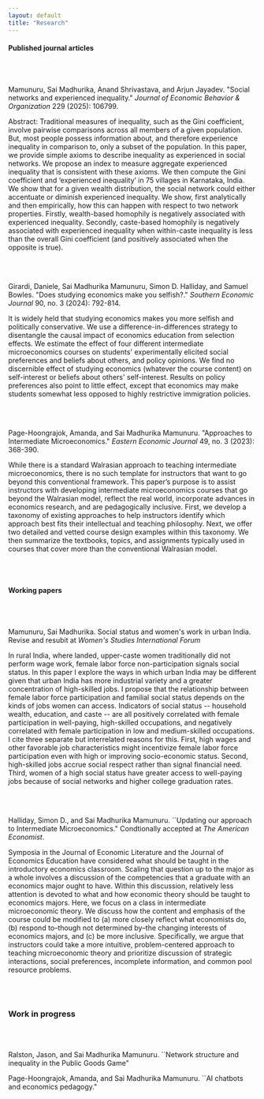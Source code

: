 ```yaml
---
layout: default
title: "Research"
---
```


#### Published journal articles 

<br/><br/>

Mamunuru, Sai Madhurika, Anand Shrivastava, and Arjun Jayadev. "Social networks and experienced inequality." *Journal of Economic Behavior & Organization* 229 (2025): 106799.

Abstract: Traditional measures of inequality, such as the Gini coefficient, involve pairwise comparisons across all members of a given population. But, most people possess information about, and therefore experience inequality in comparison to, only a subset of the population. In this paper, we provide simple axioms to describe inequality as experienced in social networks. We propose an index to measure aggregate experienced inequality that is consistent with these axioms. We then compute the Gini coefficient and ‘experienced inequality’ in 75 villages in Karnataka, India. We show that for a given wealth distribution, the social network could either accentuate or diminish experienced inequality. We show, first analytically and then empirically, how this can happen with respect to two network properties. Firstly, wealth-based homophily is negatively associated with experienced inequality. Secondly, caste-based homophily is negatively associated with experienced inequality when within-caste inequality is less than the overall Gini coefficient (and positively associated when the opposite is true).

<br/><br/>

Girardi, Daniele, Sai Madhurika Mamunuru, Simon D. Halliday, and Samuel Bowles. "Does studying economics make you selfish?." *Southern Economic Journal* 90, no. 3 (2024): 792-814.

It is widely held that studying economics makes you more selfish and politically conservative. We use a difference-in-differences strategy to disentangle the causal impact of economics education from selection effects. We estimate the effect of four different intermediate microeconomics courses on students' experimentally elicited social preferences and beliefs about others, and policy opinions. We find no discernible effect of studying economics (whatever the course content) on self-interest or beliefs about others' self-interest. Results on policy preferences also point to little effect, except that economics may make students somewhat less opposed to highly restrictive immigration policies.

<br/><br/>

Page-Hoongrajok, Amanda, and Sai Madhurika Mamunuru. "Approaches to Intermediate Microeconomics." *Eastern Economic Journal* 49, no. 3 (2023): 368-390.

While there is a standard Walrasian approach to teaching intermediate microeconomics, there is no such template for instructors that want to go beyond this conventional framework. This paper’s purpose is to assist instructors with developing intermediate microeconomics courses that go beyond the Walrasian model, reflect the real world, incorporate advances in economics research, and are pedagogically inclusive. First, we develop a taxonomy of existing approaches to help instructors identify which approach best fits their intellectual and teaching philosophy. Next, we offer two detailed and vetted course design examples within this taxonomy. We then summarize the textbooks, topics, and assignments typically used in courses that cover more than the conventional Walrasian model.

<br/><br/>

#### Working papers 

<br/><br/>

Mamunuru, Sai Madhurika. Social status and women's work in urban India. Revise and resubit at *Women's Studies International Forum* 

In rural India, where landed, upper-caste women traditionally did not perform wage work, female labor force non-participation signals social status. In this paper I explore the ways in which urban India may be different given that urban India has more industrial variety and a greater concentration of high-skilled jobs. I propose that the relationship between female labor force participation and familial social status depends on the kinds of jobs women can access. Indicators of social status -- household wealth, education, and caste -- are all positively correlated with female participation in well-paying, high-skilled occupations, and negatively correlated with female participation in low and medium-skilled occupations. I cite three separate but interrelated reasons for this. First, high wages and other favorable job characteristics might incentivize female labor force participation even with high or improving socio-economic status. Second, high-skilled jobs accrue social respect rather than signal financial need. Third, women of a high social status have greater access to well-paying jobs because of social networks and higher college graduation rates.

<br/><br/>

Halliday, Simon D., and Sai Madhurika Mamunuru. ``Updating our approach to Intermediate Microeconomics." Condtionally accepted at *The American Economist*.

Symposia in the Journal of Economic Literature and the Journal of Economics Education have considered what should be taught in the introductory economics classroom. Scaling that question up to the major as a whole involves a discussion of the competencies that a graduate with an economics major ought to have. Within this discussion, relatively less attention is devoted to what and how economic theory should be taught to economics majors. Here, we focus on a class in intermediate microeconomic theory. We discuss how the content and emphasis of the course could be modified to (a) more closely reflect what economists do, (b) respond to–though not determined by–the changing interests of economics majors, and (c) be more inclusive. Specifically, we argue that instructors could take a more intuitive, problem-centered approach to teaching microeconomic theory and prioritize discussion of strategic interactions, social preferences, incomplete information, and common pool resource problems.

<br/><br/>

### Work in progress 

<br/><br/>

Ralston, Jason, and Sai Madhurika Mamunuru. ``Network structure and inequality in the Public Goods Game"

Page-Hoongrajok, Amanda, and Sai Madhurika Mamunuru. ``AI chatbots and economics pedagogy."


